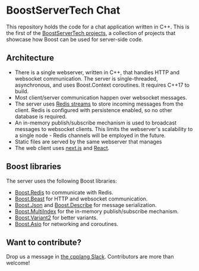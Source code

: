 # BoostServerTech Chat

This repository holds the code for a chat application written in C++.
This is the first of the [BoostServerTech projects](https://docs.google.com/document/d/1ZQrod1crs8EaNLLqSYIRMacwR3Rv0hC5l-gfL-jOp2M),
a collection of projects that showcase how Boost can be used for server-side code.

## Architecture

* There is a single webserver, written in C++, that handles HTTP and websocket communication.
  The server is single-threaded, asynchronous, and uses Boost.Context coroutines.
  It requires C++17 to build.
* Most client/server communication happen over websocket messages.
* The server uses [Redis streams](https://redis.io/docs/data-types/streams/) to store
  incoming messages from the client. Redis is configured with persistence enabled,
  so no other database is required.
* An in-memory publish/subscribe mechanism is used to broadcast messages to websocket clients.
  This limits the webserver's scalability to a single node - Redis channels will be employed in the future.
* Static files are served by the same webserver that manages 
* The web client uses [next.js](https://nextjs.org/) and [React](https://react.dev/).

## Boost libraries

The server uses the following Boost libraries:

* [Boost.Redis](https://github.com/boostorg/redis) to communicate with Redis.
* [Boost.Beast](http://www.boost.org/libs/beast) for HTTP and websocket communication.
* [Boost.Json](https://boost.org/libs/json) and [Boost.Describe](https://boost.org/libs/describe)
  for message serialization.
* [Boost.MultiIndex](https://boost.org/libs/multi_index) for the in-memory publish/subscribe mechanism.
* [Boost.Variant2](https://boost.org/libs/variant2) for better variants.
* [Boost.Asio](https://boost.org/libs/asio) for networking and coroutines.

## Want to contribute?

Drop us a message in [the cpplang Slack](https://cpplang.slack.com/archives/C05MLSQGA01).
Contributors are more than welcome!